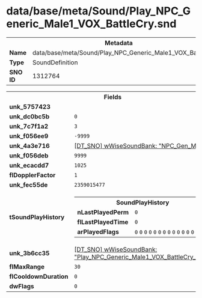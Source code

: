 <h1>data/base/meta/Sound/Play_NPC_Generic_Male1_VOX_BattleCry.snd</h1><table><tr><th colspan="100%">Metadata</th></tr><tr><td><b>Name</b></td><td>data/base/meta/Sound/Play_NPC_Generic_Male1_VOX_BattleCry.snd</td></tr><tr><td><b>Type</b></td><td>SoundDefinition</td></tr><tr><td><b>SNO ID</b></td><td>1312764</td></tr></table>

<table><tr><th colspan="100%">Fields</th></tr><tr><td><b>unk_5757423</b></td><td></td></tr><tr><td><b>unk_dc0bc5b</b></td><td><code>0</code></td></tr><tr><td><b>unk_7c7f1a2</b></td><td><code>3</code></td></tr><tr><td><b>unk_f056ee9</b></td><td><code>-9999</code></td></tr><tr><td><b>unk_4a3e716</b></td><td><a href="..\wWiseSoundBank\NPC_Gen_Male1.wsb">[DT_SNO] wWiseSoundBank: "NPC_Gen_Male1"</a></td></tr><tr><td><b>unk_f056deb</b></td><td><code>9999</code></td></tr><tr><td><b>unk_ecacdd7</b></td><td><code>1025</code></td></tr><tr><td><b>flDopplerFactor</b></td><td><code>1</code></td></tr><tr><td><b>unk_fec55de</b></td><td><code>2359015477</code></td></tr><tr><td><b>tSoundPlayHistory</b></td><td><table><tr><th colspan="100%">SoundPlayHistory</th></tr><tr><td><b>nLastPlayedPerm</b></td><td><code>0</code></td></tr><tr><td><b>flLastPlayedTime</b></td><td><code>0</code></td></tr><tr><td><b>arPlayedFlags</b></td><td><code>0</code>
<code>0</code>
<code>0</code>
<code>0</code>
<code>0</code>
<code>0</code>
<code>0</code>
<code>0</code>
<code>0</code>
<code>0</code>
<code>0</code>
<code>0</code>
<code>0</code>
<code>0</code>
<code>0</code>
<code>0</code>
</td></tr></table>

</td></tr><tr><td><b>unk_3b6cc35</b></td><td><a href="..\wWiseSoundBank\Play_NPC_Generic_Male1_VOX_BattleCry_Media.wsb">[DT_SNO] wWiseSoundBank: "Play_NPC_Generic_Male1_VOX_BattleCry_Media"</a></td></tr><tr><td><b>flMaxRange</b></td><td><code>30</code></td></tr><tr><td><b>flCooldownDuration</b></td><td><code>0</code></td></tr><tr><td><b>dwFlags</b></td><td><code>0</code></td></tr></table>

